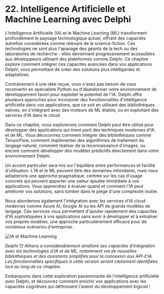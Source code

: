 # 22. Intelligence Artificielle et Machine Learning avec Delphi

L'Intelligence Artificielle (IA) et le Machine Learning (ML) transforment profondément le paysage technologique actuel, offrant des capacités autrefois considérées comme relevant de la science-fiction. Ces technologies ne sont plus l'apanage des géants de la tech ou des laboratoires de recherche - elles deviennent progressivement accessibles aux développeurs utilisant des plateformes comme Delphi. Ce chapitre explore comment intégrer ces capacités avancées dans vos applications Delphi, vous permettant de créer des solutions plus intelligentes et adaptatives.

Contrairement à une idée reçue, vous n'avez pas besoin de vous reconvertir en spécialiste Python ou d'abandonner votre environnement de développement favori pour exploiter le potentiel de l'IA. Delphi offre plusieurs approches pour incorporer des fonctionnalités d'intelligence artificielle dans vos applications, que ce soit en utilisant des bibliothèques natives, en s'intégrant avec des moteurs de ML établis, ou en exploitant des services d'IA dans le cloud.

Dans ce chapitre, nous explorerons comment Delphi peut être utilisé pour développer des applications qui tirent parti des techniques modernes d'IA et de ML. Vous découvrirez comment intégrer des bibliothèques comme TensorFlow, comment implémenter des algorithmes de traitement du langage naturel, comment réaliser de la reconnaissance d'images, ou encore comment développer des modèles prédictifs directement dans votre environnement Delphi.

Un accent particulier sera mis sur l'équilibre entre performances et facilité d'utilisation. L'IA et le ML peuvent être des domaines intimidants, mais nous adopterons une approche pragmatique, centrée sur les cas d'usage concrets qui peuvent apporter une valeur ajoutée immédiate à vos applications. Vous apprendrez à évaluer quand et comment l'IA peut améliorer vos solutions, sans tomber dans le piège d'une complexité inutile.

Nous aborderons également l'intégration avec les services d'IA cloud modernes comme Azure AI, Google AI ou les API de grands modèles de langage. Ces services vous permettent d'ajouter rapidement des capacités d'IA sophistiquées à vos applications sans avoir à développer et à entraîner vos propres modèles, une approche particulièrement efficace pour de nombreux scénarios d'entreprise.

![IA et Machine Learning](https://placeholder-for-ai-ml.com/image.png)

*Delphi 12 Athens a considérablement amélioré ses capacités d'intégration avec les technologies d'IA et de ML, notamment via de nouvelles bibliothèques et des assistants simplifiés pour la connexion aux API d'IA. Les fonctionnalités spécifiques à cette version seront clairement identifiées tout au long de ce chapitre.*

Embarquons dans cette exploration passionnante de l'intelligence artificielle avec Delphi, et découvrez comment enrichir vos applications avec les capacités cognitives qui définissent l'avenir du développement logiciel !
